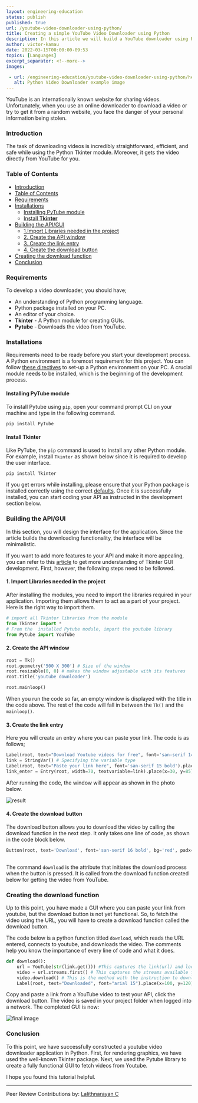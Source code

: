 ```yaml
---
layout: engineering-education
status: publish
published: true
url: /youtube-video-downloader-using-python/
title: Creating a simple YouTube Video Downloader using Python
description: In this article we will build a YouTube downloader using Python.
author: victor-kamau
date: 2022-03-15T00:00:00-09:53
topics: [Languages]
excerpt_separator: <!--more-->
images:

 - url: /engineering-education/youtube-video-downloader-using-python/hero.png
   alt: Python Video Downloader example image
---
```

YouTube is an internationally known website for sharing videos. Unfortunately, when you use an online downloader to download a video or try to get it from a random website, you face the danger of your personal information being stolen. 

<!-- more -->

### Introduction
The task of downloading videos is incredibly straightforward, efficient, and safe while using the Python Tkinter module. Moreover, it gets the video directly from YouTube for you.

### Table of Contents
- [Introduction](#introduction)
- [Table of Contents](#table-of-contents)
- [Requirements](#requirements)
- [Installations](#installations)
  - [Installing PyTube module](#installing-pytube-module)
  - [Install **Tkinter**](#install-tkinter)
- [Building the API/GUI](#building-the-apigui)
  - [1.Import Libraries needed in the project](#1import-libraries-needed-in-the-project)
  - [2. Create the API window](#2-create-the-api-window)
  - [3. Create the link entry](#3-create-the-link-entry)
  - [4. Create the download button](#4-create-the-download-button)
- [Creating the download function](#creating-the-download-function)
- [Conclusion](#conclusion)

### Requirements
To develop a video downloader, you should have;
- An understanding of Python programming language.
- Python package installed on your PC.
- An editor of your choice.
- **Tkinter** - A Python module for creating GUIs.
- **Pytube** - Downloads the video from YouTube.

### Installations
Requirements need to be ready before you start your development process. A Python environment is a foremost requirement for this project. You can follow [these directives](https://www.section.io/engineering-education/introduction-to-virtual-environments-and-dependency-managers/) to set-up a Python environment on your PC. A crucial module needs to be installed, which is the beginning of the development process.

#### Installing PyTube module
To install Pytube using `pip`, open your command prompt CLI on your machine and type in the following command.

```bash
pip install PyTube
```
#### Install **Tkinter**
Like PyTube, the `pip` command is used to install any other Python module. For example, install `Tkinter` as shown below since it is required to develop the user interface.

```bash
pip install Tkinter
```

If you get errors while installing, please ensure that your Python package is installed correctly using the correct [defaults](https://www.python.org/about/gettingstarted/). Once it is successfully installed, you can start coding your API as instructed in the development section below.

### Building the API/GUI
In this section, you will design the interface for the application. Since the article builds the downloading functionality, the interface will be minimalistic. 

If you want to add more features to your API and make it more appealing, you can refer to this [article](https://www.section.io/engineering-education/introduction-to-gui-in-python-using-tkinter/) to get more understanding of Tkinter GUI development. First, however, the following steps need to be followed.

#### 1. Import Libraries needed in the project
After installing the modules, you need to import the libraries required in your application. Importing them allows them to act as a part of your project. Here is the right way to import them.

```python
# import all Tkinter libraries from the module
from Tkinter import * 
# From the  installed Pytube module, import the youtube library
from Pytube import YouTube 
```
#### 2. Create the API window 
   
```python
root = Tk()
root.geometry('500 X 300') # Size of the window
root.resizable(0, 0) # makes the window adjustable with its features
root.title('youtube downloader')

root.mainloop()
```
When you run the code so far, an empty window is displayed with the title in the code above. The rest of the code will fall in between the `Tk()` and the `mainloop()`.

#### 3. Create the link entry
Here you will create an entry where you can paste your link. The code is as follows;

```python
Label(root, text="Download Youtube videos for free", font='san-serif 14 bold').pack()
link = StringVar() # Specifying the variable type
Label(root, text="Paste your link here", font='san-serif 15 bold').place(x=150, y=55)
link_enter = Entry(root, width=70, textvariable=link).place(x=30, y=85)
```
After running the code, the window will appear as shown in the photo below.

![result](/engineering-education/youtube-video-downloader-using-python/result.png)

#### 4. Create the download button

The download button allows you to download the video by calling the download function in the next step. It only takes one line of code, as shown in the code block below.

```python
Button(root, text='Download', font='san-serif 16 bold', bg='red', padx=2,command="download").place(x=100, y=150)
 
```
The command `download` is the attribute that initiates the download process when the button is pressed. It is called from the download function created below for getting the video from YouTube.

### Creating the download function
Up to this point, you have made a GUI where you can paste your link from youtube, but the download button is not yet functional. So, to fetch the video using the URL, you will have to create a download function called the download button. 

The code below is a python function titled `download`, which reads the URL entered, connects to youtube, and downloads the video. The comments help you know the importance of every line of code and what it does. 

```python
def download():
    url = YouTube(str(link.get())) #This captures the link(url) and locates it from YouTube.
    video = url.streams.first() # This captures the streams available for downloaded for the video i.e. 360p, 720p, 1080p. etc.
    video.download() # This is the method with the instruction to download the video.
    Label(root, text="Downloaded", font="arial 15").place(x=100, y=120) #Once the video is downloaded, this label `downloaded` is displayed to show dowload completion.

```
Copy and paste a link from a YouTube video to test your API, click the download button. The video is saved in your project folder when logged into a network. The completed GUI is now: 

![final image](/engineering-education/youtube-video-downloader-using-python/final.png)

### Conclusion
To this point, we have successfully constructed a youtube video downloader application in Python. First, for rendering graphics, we have used the well-known Tkinter package. Next, we used the Pytube library to create a fully functional GUI to fetch videos from Youtube.

I hope you found this tutorial helpful.

---
Peer Review Contributions by: [Lalithnarayan C](/engineering-education/authors/lalithnarayan-c/)
